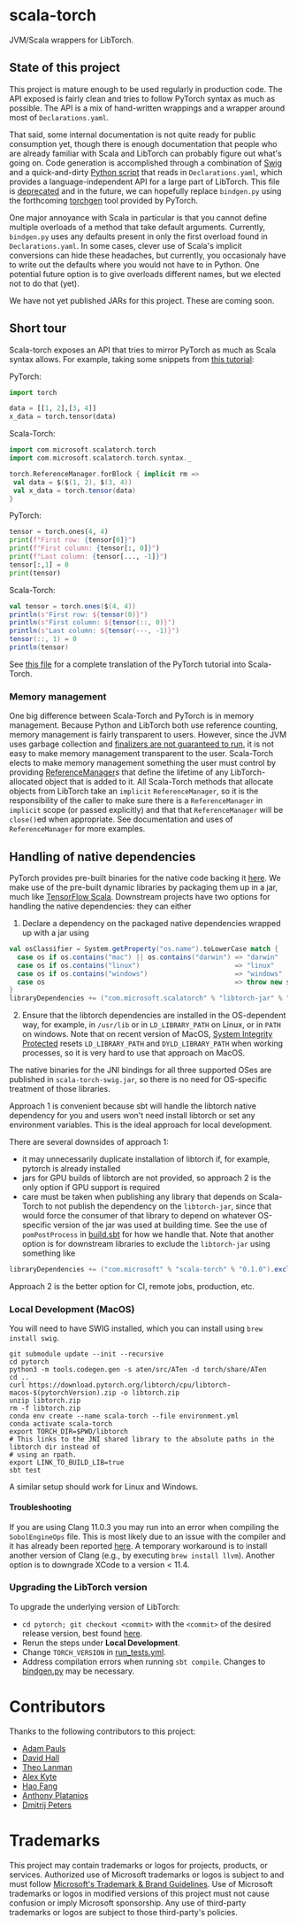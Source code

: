 # scala-torch
JVM/Scala wrappers for LibTorch.

## State of this project

This project is mature enough to be used regularly in production code. The API exposed is fairly clean
and tries to follow PyTorch syntax as much as possible. The API is a mix of hand-written wrappings and a wrapper
around most of `Declarations.yaml`. 

That said, some internal documentation is not quite ready for public consumption yet, though there is enough
documentation that people who are already familiar with Scala and LibTorch can probably figure out what's going on. 
Code generation is accomplished through a combination of [Swig](https://www.swig.org) and a quick-and-dirty 
[Python script](swig/src/main/swig/bindgen.py) that reads in `Declarations.yaml`, which provides a language-independent 
API for a large part of LibTorch. This file is [deprecated](https://github.com/pytorch/pytorch/issues/69471) and in the 
future, we can hopefully replace `bindgen.py` using the forthcoming [torchgen](https://github.com/pytorch/pytorch/issues/69471#issuecomment-1273642655)
tool provided by PyTorch. 

One major annoyance with Scala in particular is that you cannot define multiple overloads of a method that take default
arguments. Currently, `bindgen.py` uses any defaults present in only the first overload found in `Declarations.yaml`.
In some cases, clever use of Scala's implicit conversions can hide these headaches, but currently, you occasionaly have to write
out the defaults where you would not have to in Python. One potential future option is to give overloads
different names, but we elected not to do that (yet).

We have not yet published JARs for this project. These are coming soon. 

## Short tour

Scala-torch exposes an API that tries to mirror PyTorch as much as Scala syntax
allows. For example, taking some snippets from
[this tutorial](https://pytorch.org/tutorials/beginner/basics/tensorqs_tutorial.html):

PyTorch:
```python
import torch

data = [[1, 2],[3, 4]]
x_data = torch.tensor(data)
```

Scala-Torch:
```scala
import com.microsoft.scalatorch.torch
import com.microsoft.scalatorch.torch.syntax._

torch.ReferenceManager.forBlock { implicit rm =>
 val data = $($(1, 2), $(3, 4))
 val x_data = torch.tensor(data)
}
```


PyTorch:
```python
tensor = torch.ones(4, 4)
print(f"First row: {tensor[0]}")
print(f"First column: {tensor[:, 0]}")
print(f"Last column: {tensor[..., -1]}")
tensor[:,1] = 0
print(tensor)
```

Scala-Torch:
```scala
val tensor = torch.ones($(4, 4))
println(s"First row: ${tensor(0)}")
println(s"First column: ${tensor(::, 0)}")
println(s"Last column: ${tensor(---, -1)}")
tensor(::, 1) = 0
println(tensor)
```

See [this file](scala-torch/src/test/scala/com/microsoft/scalatorch/torch/tutorial/PyTorchOrgTensorTutorialTest.scala) for 
a complete translation of the PyTorch tutorial into Scala-Torch.

### Memory management

One big difference between Scala-Torch and PyTorch is in memory management. Because Python and LibTorch both use 
reference counting, memory management is fairly transparent to users. However, since the JVM uses garbage collection
and [finalizers are not guaranteed to run](https://docs.oracle.com/javase/9/docs/api/java/lang/Object.html#finalize--),
it is not easy to make memory management transparent to the user. Scala-Torch elects to make memory management something
the user must control by providing [ReferenceManager](scala-torch/src/main/scala/com/microsoft/scalatorch/torch/ReferenceManager.scala)s 
that define the lifetime of any LibTorch-allocated object
that is added to it. All Scala-Torch methods that allocate objects from LibTorch take an `implicit` `ReferenceManager`,
so it is the responsibility of the caller to make sure there is a `ReferenceManager` in `implicit` scope (or passed
explicitly) and that that `ReferenceManager` will be `close()`ed when appropriate. See documentation and uses
of `ReferenceManager` for more examples.

## Handling of native dependencies

PyTorch provides pre-built binaries for the native code backing it [here](https://pytorch.org/get-started/locally/). 
We make use of the pre-built dynamic libraries by packaging them up in a jar, much like [TensorFlow Scala](http://platanios.org/tensorflow_scala/installation.html).
Downstream
projects have two options for handling the native dependencies: they can either 
1. Declare a dependency on the packaged native dependencies wrapped up with a jar using
```scala
val osClassifier = System.getProperty("os.name").toLowerCase match {
  case os if os.contains("mac") || os.contains("darwin") => "darwin"
  case os if os.contains("linux")                        => "linux"
  case os if os.contains("windows")                      => "windows"
  case os                                                => throw new sbt.MessageOnlyException(s"The OS $os is not a supported platform.")
}
libraryDependencies += ("com.microsoft.scalatorch" % "libtorch-jar" % "1.10.0").classifier(osClassifier + "_cpu")
```
2. Ensure that the libtorch dependencies are installed in the OS-dependent way, for example, in `/usr/lib` or in `LD_LIBRARY_PATH` on Linux,
or in `PATH` on windows. Note that on recent version of MacOS, [System Integrity Protected](https://developer.apple.com/library/archive/documentation/Security/Conceptual/System_Integrity_Protection_Guide/RuntimeProtections/RuntimeProtections.html)
resets `LD_LIBRARY_PATH` and `DYLD_LIBRARY_PATH` when working processes, so it is very hard to use that approach on MacOS. 

The native binaries for the JNI bindings for all three supported OSes are published in `scala-torch-swig.jar`, so there
is no need for OS-specific treatment of those libraries.

Approach 1 is convenient because sbt will handle the libtorch native dependency for you and users won't need install
libtorch or set any environment variables. This is the ideal approach for local development. 

There are several downsides of approach 1:
* it may unnecessarily duplicate installation of libtorch if, for example, pytorch is already installed
* jars for GPU builds of libtorch are not provided, so approach 2 is the only option if GPU support is required
* care must be taken when publishing any library that depends on Scala-Torch to not publish the dependency
 on the `libtorch-jar`, since that would force the consumer of that library to depend on whatever OS-specific
 version of the jar was used at building time. See the use of `pomPostProcess` in [build.sbt](build.sbt) for
 how we handle that. Note that another option is for downstream libraries to exclude the `libtorch-jar`
 using something like 
```scala
libraryDependencies += ("com.microsoft" % "scala-torch" % "0.1.0").exclude("com.microsoft.scalatorch", "libtorch-jar")
```

Approach 2 is the better option for CI, remote jobs, production, etc. 

### Local Development (MacOS)

You will need to have SWIG installed, which you can
install using `brew install swig`.

```
git submodule update --init --recursive
cd pytorch
python3 -m tools.codegen.gen -s aten/src/ATen -d torch/share/ATen
cd ..
curl https://download.pytorch.org/libtorch/cpu/libtorch-macos-$(pytorchVersion).zip -o libtorch.zip
unzip libtorch.zip
rm -f libtorch.zip
conda env create --name scala-torch --file environment.yml
conda activate scala-torch
export TORCH_DIR=$PWD/libtorch
# This links to the JNI shared library to the absolute paths in the libtorch dir instead of 
# using an rpath.
export LINK_TO_BUILD_LIB=true
sbt test
```

A similar setup should work for Linux and Windows. 

#### Troubleshooting

If you are using Clang 11.0.3 you may run into an error 
when compiling the `SobolEngineOps` file. This is most 
likely due to an issue with the compiler and it has already 
been reported [here](https://github.com/pytorch/pytorch/issues/35478).
A temporary workaround is to install another version of 
Clang (e.g., by executing `brew install llvm`). Another option
is to downgrade XCode to a version < 11.4.

### Upgrading the LibTorch version

To upgrade the underlying version of LibTorch:
* `cd pytorch; git checkout <commit>` with the `<commit>` of the desired release version, 
  best found [here](https://github.com/pytorch/pytorch/releases).
* Rerun the steps under **Local Development**.
* Change `TORCH_VERSION` in [run_tests.yml](.github/workflows/run_tests.yml).
* Address compilation errors when running `sbt compile`. Changes to [bindgen.py](swig/src/main/swig/bindgen.py) may
  be necessary.

# Contributors

Thanks to the following contributors to this project:

* [Adam Pauls](https://github.com/adampauls)
* [David Hall](https://github.com/dlwh)
* [Theo Lanman](https://github.com/theo-lanman)
* [Alex Kyte](https://github.com/alexanderkyte)
* [Hao Fang](https://github.com/hao-fang)
* [Anthony Platanios](https://github.com/eaplatanios)
* [Dmitrij Peters](https://github.com/Dpetters)

# Trademarks

This project may contain trademarks or logos for projects, products, or services. Authorized use of Microsoft
trademarks or logos is subject to and must follow
[Microsoft's Trademark & Brand Guidelines](https://www.microsoft.com/en-us/legal/intellectualproperty/trademarks/usage/general).
Use of Microsoft trademarks or logos in modified versions of this project must not cause confusion or imply Microsoft sponsorship.
Any use of third-party trademarks or logos are subject to those third-party's policies.